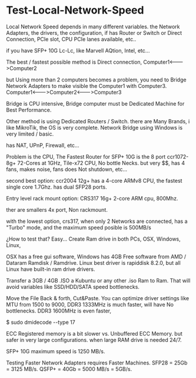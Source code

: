 # Test-Local-Network-Speed

Local Network Speed depends in many different variables.
the Network Adapters, the drivers, the configuration, if has Router or Switch or Direct Connection, PCIe slot, CPU PCIe lanes available, etc.. 

if you have SFP+ 10G Lc-Lc, like Marvell AQtion, Intel, etc...

The best / fastest possible method is Direct connection,
Computer1<--->Computer2

but Using more than 2 computers becomes a problem,
you need to Bridge Network Adapters to make visible the Computer1 with Computer3.
Computer1<--->Computer2<--->Computer3

Bridge is CPU intensive, Bridge computer must be Dedicated Machine for Best Performance.

Other method is using Dedicated Routers / Switch.
there are Many Brands, i like MikroTik, the OS is very complete.
Network Bridge using Windows is very limited / basic.

has NAT, UPnP, Firewall, etc...

Problem is the CPU, 
The Fastest Router for SFP+ 10G
is the 8 port ccr1072-8g+
72-Cores at 1GHz, Tile-x72 CPU,
No bottle Necks.
but very $$, has 4 fans, makes noise, fans does Not shutdown, etc...

second best option:
ccr2004 12g+
has a 4-core ARMv8 CPU, the fastest single core 1.7Ghz.
has dual SFP28 ports.

Entry level rack mount option:
CRS317 16g+
2-core ARM cpu, 800Mhz.

ther are smallers 4x port, Non rackmount.

with the lowest option, crs317,
when only 2 Networks are connected, has a "Turbo" mode,
and the maximum speed posible is 500MB/s

¿How to test that?
Easy...
Create Ram drive in both PCs,
OSX, Windows, Linux,

OSX has a free gui software,
Windows has 4GB Free software from AMD / Dataram Ramdisk / Ramdrive.
Linux best driver is rapiddisk 8.2.0, but all Linux have built-in ram drive drivers.

Transfer a 3GB / 4GB .ISO 
a Kubuntu or any other .iso
Ram to Ram.
That will avoid variables like SSD/HDD/SATA speed bottlenecks.

Move the File Back & forth, Cut&Paste.
You can optimize driver settings like MTU from 1500 to 9000,
DDR3 1333MHz is much faster, will have No bottlenecks.
DDR3 1600MHz is even faster,

$ sudo dmidecode --type 17

ECC Registered memory is a bit slower vs. Unbuffered ECC Memory.
but safer in very large configurations.
when large RAM drive is needed 24/7.

SFP+ 10G maximum speed is 1250 MB/s.

Testing Faster Network Adapters requires Faster Machines.
SFP28 = 25Gb = 3125 MB/s.
QSFP+ = 40Gb = 5000 MB/s = 5GB/s.
